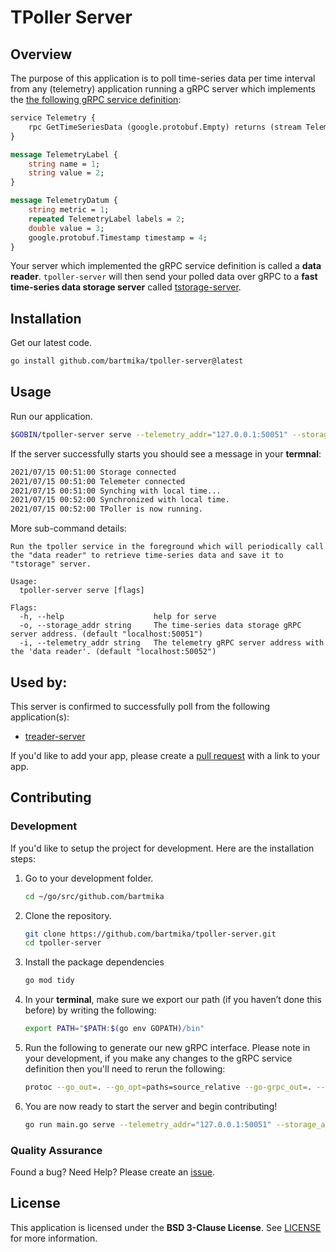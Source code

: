 # TPoller Server
## Overview
The purpose of this application is to poll time-series data per time interval from any (telemetry) application running a gRPC server which implements the [the following gRPC service definition](/proto/telemetry.proto):

```protobuf
service Telemetry {
    rpc GetTimeSeriesData (google.protobuf.Empty) returns (stream TelemetryDatum) {}
}

message TelemetryLabel {
    string name = 1;
    string value = 2;
}

message TelemetryDatum {
    string metric = 1;
    repeated TelemetryLabel labels = 2;
    double value = 3;
    google.protobuf.Timestamp timestamp = 4;
}
```

Your server which implemented the gRPC service definition is called a **data reader**. `tpoller-server` will then send your polled data over gRPC to a **fast time-series data storage server** called [tstorage-server](https://github.com/bartmika/tstorage-server).

## Installation

Get our latest code.

```bash
go install github.com/bartmika/tpoller-server@latest
```

## Usage
Run our application.

```bash
$GOBIN/tpoller-server serve --telemetry_addr="127.0.0.1:50051" --storage_addr="127.0.0.1:50052"
```

If the server successfully starts you should see a message in your **termnal**:

```bash
2021/07/15 00:51:00 Storage connected
2021/07/15 00:51:00 Telemeter connected
2021/07/15 00:51:00 Synching with local time...
2021/07/15 00:52:00 Synchronized with local time.
2021/07/15 00:52:00 TPoller is now running.
```

More sub-command details:


```text
Run the tpoller service in the foreground which will periodically call the "data reader" to retrieve time-series data and save it to "tstorage" server.

Usage:
  tpoller-server serve [flags]

Flags:
  -h, --help                    help for serve
  -o, --storage_addr string     The time-series data storage gRPC server address. (default "localhost:50051")
  -i, --telemetry_addr string   The telemetry gRPC server address with the 'data reader'. (default "localhost:50052")
```

## Used by:
This server is confirmed to successfully poll from the following application(s):
* [treader-server](https://github.com/bartmika/treader-server)

If you'd like to add your app, please create a [pull request](https://github.com/bartmika/tpoller-server/pulls) with a link to your app.

## Contributing
### Development
If you'd like to setup the project for development. Here are the installation steps:

1. Go to your development folder.

    ```bash
    cd ~/go/src/github.com/bartmika
    ```

2. Clone the repository.

    ```bash
    git clone https://github.com/bartmika/tpoller-server.git
    cd tpoller-server
    ```

3. Install the package dependencies

    ```bash
    go mod tidy
    ```

4. In your **terminal**, make sure we export our path (if you haven’t done this before) by writing the following:

    ```bash
    export PATH="$PATH:$(go env GOPATH)/bin"
    ```

5. Run the following to generate our new gRPC interface. Please note in your development, if you make any changes to the gRPC service definition then you'll need to rerun the following:

    ```bash
    protoc --go_out=. --go_opt=paths=source_relative --go-grpc_out=. --go-grpc_opt=paths=source_relative proto/telemetry.proto
    ```

6. You are now ready to start the server and begin contributing!

    ```bash
    go run main.go serve --telemetry_addr="127.0.0.1:50051" --storage_addr="127.0.0.1:50052"
    ```

### Quality Assurance

Found a bug? Need Help? Please create an [issue](https://github.com/bartmika/tpoller-server/issues).


## License

This application is licensed under the **BSD 3-Clause License**. See [LICENSE](LICENSE) for more information.
